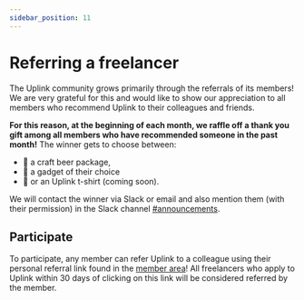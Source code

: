 ```yaml
---
sidebar_position: 11
---
```


# Referring a freelancer

The Uplink community grows primarily through the referrals of its members! We are very grateful for this and would like to show our appreciation to all members who recommend Uplink to their colleagues and friends.

**For this reason, at the beginning of each month, we raffle off a thank you gift among all members who have recommended someone in the past month!** The winner gets to choose between:

* 🍺 a craft beer package,
* 🤖 a gadget of their choice
* 🎽 or an Uplink t-shirt (coming soon).

We will contact the winner via Slack or email and also mention them (with their permission) in the Slack channel [#announcements](https://slack.com/app_redirect?team=T1LBG4C5N&channel=C1LBX0MGA).

## **Participate**

To participate, any member can refer Uplink to a colleague using their personal referral link found in the [member area](https://my.uplink.tech/)! All freelancers who apply to Uplink within 30 days of clicking on this link will be considered referred by the member.
